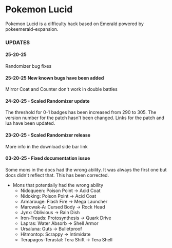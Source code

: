 # Pokemon Lucid

Pokemon Lucid is a difficulty hack based on Emerald powered by pokeemerald-expansion.

### UPDATES

#### 25-20-25
Randomizer bug fixes

#### 25-20-25 New known bugs have been added
Mirror Coat and Counter don't work in double battles

#### 24-20-25 - Scaled Randomizer update
The threshold for 0-1 badges has been increased from 290 to 305. The version number for the patch hasn't been changed. Links for the patch and lua have been updated.

#### 23-20-25 - Scaled Randomizer release
More info in the download side bar link

#### 03-20-25 - Fixed documentation issue
Some mons in the docs had the wrong ability. It was always the first one but docs didn't reflect that. This has been corrected.

* Mons that potentially had the wrong ability
  * Nidoqueen: Poison Point -> Acid Coat
  * Nidoking: Poison Point -> Acid Coat
  * Armarouge: Flash Fire -> Mega Launcher
  * Marowak-A: Cursed Body -> Rock Head
  * Jynx: Oblivious -> Rain Dish
  * Iron-Treads: Protosynthesis -> Quark Drive
  * Lapras: Water Absorb -> Shell Armor
  * Ursaluna: Guts -> Bulletproof
  * Hitmontop: Scrappy -> Intimidate
  * Terapagos-Terastal: Tera Shift -> Tera Shell










